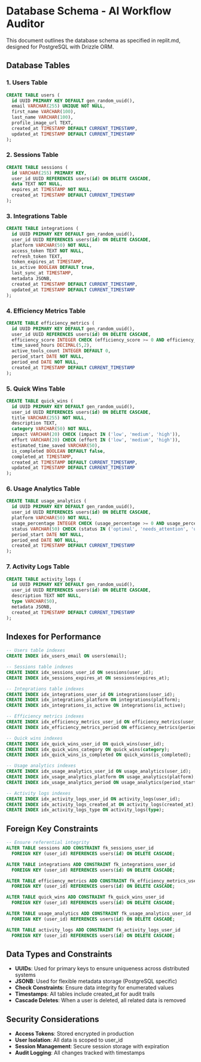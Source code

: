 # Database Schema - AI Workflow Auditor

This document outlines the database schema as specified in replit.md, designed for PostgreSQL with Drizzle ORM.

## Database Tables

### 1. Users Table
```sql
CREATE TABLE users (
  id UUID PRIMARY KEY DEFAULT gen_random_uuid(),
  email VARCHAR(255) UNIQUE NOT NULL,
  first_name VARCHAR(100),
  last_name VARCHAR(100),
  profile_image_url TEXT,
  created_at TIMESTAMP DEFAULT CURRENT_TIMESTAMP,
  updated_at TIMESTAMP DEFAULT CURRENT_TIMESTAMP
);
```

### 2. Sessions Table
```sql
CREATE TABLE sessions (
  id VARCHAR(255) PRIMARY KEY,
  user_id UUID REFERENCES users(id) ON DELETE CASCADE,
  data TEXT NOT NULL,
  expires_at TIMESTAMP NOT NULL,
  created_at TIMESTAMP DEFAULT CURRENT_TIMESTAMP
);
```

### 3. Integrations Table
```sql
CREATE TABLE integrations (
  id UUID PRIMARY KEY DEFAULT gen_random_uuid(),
  user_id UUID REFERENCES users(id) ON DELETE CASCADE,
  platform VARCHAR(50) NOT NULL,
  access_token TEXT NOT NULL,
  refresh_token TEXT,
  token_expires_at TIMESTAMP,
  is_active BOOLEAN DEFAULT true,
  last_sync_at TIMESTAMP,
  metadata JSONB,
  created_at TIMESTAMP DEFAULT CURRENT_TIMESTAMP,
  updated_at TIMESTAMP DEFAULT CURRENT_TIMESTAMP
);
```

### 4. Efficiency Metrics Table
```sql
CREATE TABLE efficiency_metrics (
  id UUID PRIMARY KEY DEFAULT gen_random_uuid(),
  user_id UUID REFERENCES users(id) ON DELETE CASCADE,
  efficiency_score INTEGER CHECK (efficiency_score >= 0 AND efficiency_score <= 100),
  time_saved_hours DECIMAL(5,2),
  active_tools_count INTEGER DEFAULT 0,
  period_start DATE NOT NULL,
  period_end DATE NOT NULL,
  created_at TIMESTAMP DEFAULT CURRENT_TIMESTAMP
);
```

### 5. Quick Wins Table
```sql
CREATE TABLE quick_wins (
  id UUID PRIMARY KEY DEFAULT gen_random_uuid(),
  user_id UUID REFERENCES users(id) ON DELETE CASCADE,
  title VARCHAR(255) NOT NULL,
  description TEXT,
  category VARCHAR(50) NOT NULL,
  impact VARCHAR(20) CHECK (impact IN ('low', 'medium', 'high')),
  effort VARCHAR(20) CHECK (effort IN ('low', 'medium', 'high')),
  estimated_time_saved VARCHAR(50),
  is_completed BOOLEAN DEFAULT false,
  completed_at TIMESTAMP,
  created_at TIMESTAMP DEFAULT CURRENT_TIMESTAMP,
  updated_at TIMESTAMP DEFAULT CURRENT_TIMESTAMP
);
```

### 6. Usage Analytics Table
```sql
CREATE TABLE usage_analytics (
  id UUID PRIMARY KEY DEFAULT gen_random_uuid(),
  user_id UUID REFERENCES users(id) ON DELETE CASCADE,
  platform VARCHAR(50) NOT NULL,
  usage_percentage INTEGER CHECK (usage_percentage >= 0 AND usage_percentage <= 100),
  status VARCHAR(50) CHECK (status IN ('optimal', 'needs_attention', 'underutilized', 'moderate')),
  period_start DATE NOT NULL,
  period_end DATE NOT NULL,
  created_at TIMESTAMP DEFAULT CURRENT_TIMESTAMP
);
```

### 7. Activity Logs Table
```sql
CREATE TABLE activity_logs (
  id UUID PRIMARY KEY DEFAULT gen_random_uuid(),
  user_id UUID REFERENCES users(id) ON DELETE CASCADE,
  description TEXT NOT NULL,
  type VARCHAR(50),
  metadata JSONB,
  created_at TIMESTAMP DEFAULT CURRENT_TIMESTAMP
);
```

## Indexes for Performance

```sql
-- Users table indexes
CREATE INDEX idx_users_email ON users(email);

-- Sessions table indexes
CREATE INDEX idx_sessions_user_id ON sessions(user_id);
CREATE INDEX idx_sessions_expires_at ON sessions(expires_at);

-- Integrations table indexes
CREATE INDEX idx_integrations_user_id ON integrations(user_id);
CREATE INDEX idx_integrations_platform ON integrations(platform);
CREATE INDEX idx_integrations_is_active ON integrations(is_active);

-- Efficiency metrics indexes
CREATE INDEX idx_efficiency_metrics_user_id ON efficiency_metrics(user_id);
CREATE INDEX idx_efficiency_metrics_period ON efficiency_metrics(period_start, period_end);

-- Quick wins indexes
CREATE INDEX idx_quick_wins_user_id ON quick_wins(user_id);
CREATE INDEX idx_quick_wins_category ON quick_wins(category);
CREATE INDEX idx_quick_wins_is_completed ON quick_wins(is_completed);

-- Usage analytics indexes
CREATE INDEX idx_usage_analytics_user_id ON usage_analytics(user_id);
CREATE INDEX idx_usage_analytics_platform ON usage_analytics(platform);
CREATE INDEX idx_usage_analytics_period ON usage_analytics(period_start, period_end);

-- Activity logs indexes
CREATE INDEX idx_activity_logs_user_id ON activity_logs(user_id);
CREATE INDEX idx_activity_logs_created_at ON activity_logs(created_at);
CREATE INDEX idx_activity_logs_type ON activity_logs(type);
```

## Foreign Key Constraints

```sql
-- Ensure referential integrity
ALTER TABLE sessions ADD CONSTRAINT fk_sessions_user_id 
  FOREIGN KEY (user_id) REFERENCES users(id) ON DELETE CASCADE;

ALTER TABLE integrations ADD CONSTRAINT fk_integrations_user_id 
  FOREIGN KEY (user_id) REFERENCES users(id) ON DELETE CASCADE;

ALTER TABLE efficiency_metrics ADD CONSTRAINT fk_efficiency_metrics_user_id 
  FOREIGN KEY (user_id) REFERENCES users(id) ON DELETE CASCADE;

ALTER TABLE quick_wins ADD CONSTRAINT fk_quick_wins_user_id 
  FOREIGN KEY (user_id) REFERENCES users(id) ON DELETE CASCADE;

ALTER TABLE usage_analytics ADD CONSTRAINT fk_usage_analytics_user_id 
  FOREIGN KEY (user_id) REFERENCES users(id) ON DELETE CASCADE;

ALTER TABLE activity_logs ADD CONSTRAINT fk_activity_logs_user_id 
  FOREIGN KEY (user_id) REFERENCES users(id) ON DELETE CASCADE;
```

## Data Types and Constraints

- **UUIDs**: Used for primary keys to ensure uniqueness across distributed systems
- **JSONB**: Used for flexible metadata storage (PostgreSQL specific)
- **Check Constraints**: Ensure data integrity for enumerated values
- **Timestamps**: All tables include created_at for audit trails
- **Cascade Deletes**: When a user is deleted, all related data is removed

## Security Considerations

- **Access Tokens**: Stored encrypted in production
- **User Isolation**: All data is scoped to user_id
- **Session Management**: Secure session storage with expiration
- **Audit Logging**: All changes tracked with timestamps 